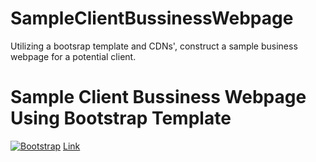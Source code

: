 # SampleClientBussinessWebpage
Utilizing a bootsrap template and CDNs', construct a sample business webpage for a potential client.

# Sample Client Bussiness Webpage Using Bootstrap Template

[![Bootstrap](https://getbootstrap.com)](https://getbootstrap.com/)
[Link](https://andylido.github.io/SampleBusinessWebpage/)

